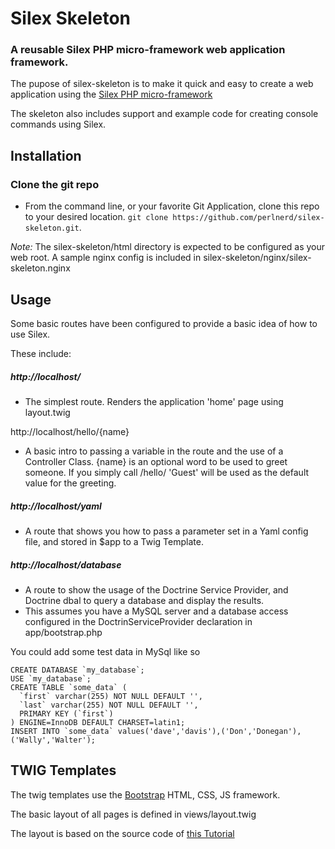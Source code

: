 Silex Skeleton
==============
### A reusable Silex PHP micro-framework web application framework.

The pupose of silex-skeleton is to make it quick and easy to create a web application using the [Silex PHP micro-framework](https://github.com/silexphp/Silex)

The skeleton also includes support and example code for creating console commands using Silex. 

Installation
------------

### Clone the git repo
- From the command line, or your favorite Git Application, clone this repo to your desired location. `git clone https://github.com/perlnerd/silex-skeleton.git`.

*Note:* The silex-skeleton/html directory is expected to be configured as your web root.  A sample nginx config is included in silex-skeleton/nginx/silex-skeleton.nginx

Usage
-----

Some basic routes have been configured to provide a basic idea of how to use Silex.

These include:

##### http://localhost/
- The simplest route.  Renders the application 'home' page using layout.twig

http://localhost/hello/{name}
- A basic intro to passing a variable in the route and the use of a Controller Class.  {name} is an optional word to be used to greet someone.  If you simply call /hello/ 'Guest' will be used as the default value for the greeting.

##### http://localhost/yaml
- A route that shows you how to pass a parameter set in a Yaml config file, and stored in $app to a Twig Template.

##### http://localhost/database
- A route to show the usage of the Doctrine Service Provider, and Doctrine dbal to query a database and display the results.
- This assumes you have a MySQL server and a database access configured in the DoctrinServiceProvider declaration in app/bootstrap.php

You could add some test data in MySql like so

```
CREATE DATABASE `my_database`;
USE `my_database`;
CREATE TABLE `some_data` (
  `first` varchar(255) NOT NULL DEFAULT '',
  `last` varchar(255) NOT NULL DEFAULT '',
  PRIMARY KEY (`first`)
) ENGINE=InnoDB DEFAULT CHARSET=latin1;
INSERT INTO `some_data` values('dave','davis'),('Don','Donegan'),('Wally','Walter'); 
```

TWIG Templates
--------------

The twig templates use the [Bootstrap](http://getbootstrap.com) HTML, CSS, JS framework.

The basic layout of all pages is defined in views/layout.twig

The layout is based on the source code of [this Tutorial](http://return-true.com/creating-simple-website-using-sensiolabs-symfony-silex-twig/)



